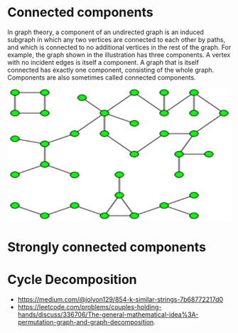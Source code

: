 # Connected components
In graph theory, a component of an undirected graph is an induced subgraph in which any two vertices are connected to each other by paths, and which is connected to no additional vertices in the rest of the graph. For example, the graph shown in the illustration has three components. A vertex with no incident edges is itself a component. A graph that is itself connected has exactly one component, consisting of the whole graph. Components are also sometimes called connected components.

<img src="https://github.com/gauxs/cp/blob/master/media/images/component_graph.png?raw=true" width="600" height="300">

# Strongly connected components


# Cycle Decomposition

- https://medium.com/@jolyon129/854-k-similar-strings-7b68772217d0
- https://leetcode.com/problems/couples-holding-hands/discuss/336706/The-general-mathematical-idea%3A-permutation-graph-and-graph-decomposition.